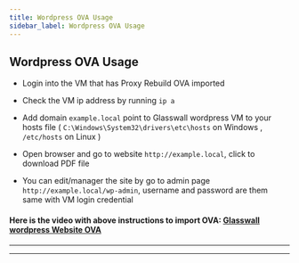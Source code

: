 ```yaml
---
title: Wordpress OVA Usage
sidebar_label: Wordpress OVA Usage
---
```

## Wordpress OVA Usage

- Login into the VM that has Proxy Rebuild OVA imported
- Check the VM ip address by running `ip a`
- Add domain `example.local` point to Glasswall wordpress VM to your hosts file ( `C:\Windows\System32\drivers\etc\hosts` on Windows , `/etc/hosts` on Linux ) 

- Open browser and go to website `http://example.local`, click to download PDF file
  
- You can edit/manager the site by go to admin page `http://example.local/wp-admin`, username and password are them same with VM login credential 
#### Here is the video with above instructions to import OVA: [Glasswall wordpress Website OVA](https://youtu.be/NKiSmCmM2Dc)

   ---
   ---
